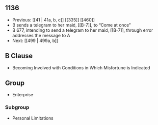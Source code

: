 ## 1136
- Previous: [[41 | 41a, b, c]] [[335]] [[460]] 
- B sends a telegram to her maid, [[B-7]], to “Come at once”
- B 677, intending to send a telegram to her maid, [[B-7]], through error addresses the message to A
- Next: [[499 | 499a, b]] 

## B Clause
- Becoming Involved with Conditions in Which Misfortune is Indicated

## Group
- Enterprise

### Subgroup
- Personal Limitations

